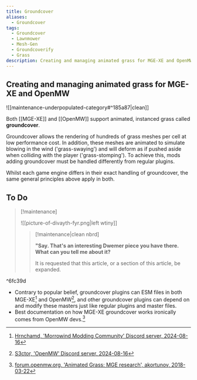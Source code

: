 ```yaml
---
title: Groundcover
aliases:
  - Groundcover
tags:
  - Groundcover
  - Lawnmower
  - Mesh-Gen
  - Groundcoverify
  - Grass
description: Creating and managing animated grass for MGE-XE and OpenMW
---
```

## Creating and managing animated grass for MGE-XE and OpenMW

![[maintenance-underpopulated-category#^185a87|clean]]

Both [[MGE-XE]] and [[OpenMW]] support animated, instanced grass called **groundcover**. 

Groundcover allows the rendering of hundreds of grass meshes per cell at low performance cost. In addition, these meshes are animated to simulate blowing in the wind ('grass-swaying') and will deform as if pushed aside when colliding with the player ('grass-stomping'). To achieve this, mods adding groundcover must be handled differently from regular plugins.

Whilst each game engine differs in their exact handling of groundcover, the same general principles above apply in both.

## To Do

> [!maintenance] 
> 
> ![[picture-of-divayth-fyr.png|left wtiny]]
> 
> > [!maintenance|clean nbrd]
> > 
> > **"Say. That's an interesting Dwemer piece you have there. What can you tell me about it?**
> > 
> > It is requested that this article, or a section of this article, be expanded.

^6fc39d

- Contrary to popular belief, groundcover plugins can ESM files in both MGE-XE[^1] and OpenMW[^2], and other groundcover plugins can depend on and modify these masters just like regular plugins and master files.
- Best documentation on how MGE-XE groundcover works ironically comes from OpenMW devs.[^3]

[^1]: [Hrnchamd, 'Morrowind Modding Community' Discord server, 2024-08-16](https://discord.com/channels/210394599246659585/842003950723137536/1273642430876352553)
[^2]: [S3ctor, 'OpenMW' Discord server, 2024-08-16](https://discord.com/channels/260439894298460160/262662689489158145/1273661141146406963)
[^3]: [forum.openmw.org, 'Animated Grass: MGE research', akortunov, 2018-03-22](https://forum.openmw.org/viewtopic.php?t=5049)